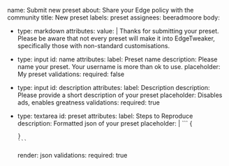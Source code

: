 name: Submit new preset
about: Share your Edge policy with the community
title: New preset
labels: preset
assignees: beeradmoore
body:
  - type: markdown
    attributes:
      value: |
        Thanks for submitting your preset. Please be aware that not every preset will make it into EdgeTweaker, specifically those with non-standard customisations.
  - type: input
    id: name
    attributes:
      label: Preset name
      description: Please name your preset. Your username is more than ok to use.
      placeholder: My preset
    validations:
      required: false
  - type: input
    id: description
    attributes:
      label: Description
      description: Please provide a short description of your preset
      placeholder: Disables ads, enables greatness
    validations:
      required: true
  - type: textarea
    id: preset
    attributes:
      label: Steps to Reproduce
      description: Formatted json of your preset
      placeholder: |
        ```
		{

		}
		```
	  render: json
    validations:
      required: true
